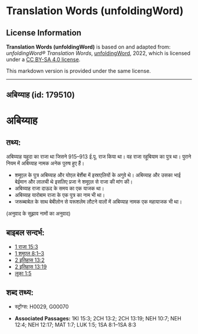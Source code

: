 # Translation Words (unfoldingWord)

## License Information

**Translation Words (unfoldingWord)** is based on and adapted from: _unfoldingWord® Translation Words_, [unfoldingWord](https://unfoldingword.org/utw), 2022, which is licensed under a [CC BY-SA 4.0 license](https://creativecommons.org/licenses/by-sa/4.0/legalcode.en).

This markdown version is provided under the same license.



--------------------------------

## अबिय्याह (id: 179510)

अबिय्याह
========

तथ्य:
-----

अबिय्याह यहूदा का राजा था जिसने 915–913 ई.पू. राज किया था। वह राजा रहूबियाम का पुत्र था। पुराने नियम में अबिय्याह नामक अनेक पुरुष हुए हैं।

* शमूएल के पुत्र अबिय्याह और योएल बेर्शेबा में इस्राएलियों के अगुवे थे। अबिय्याह और उसका भाई बेईमान और लालची थे इसलिए प्रजा ने शमूएल से राजा की मांग की।
* अबिय्याह राजा दाऊद के समय का एक याजक था।
* अबिय्याह यारोबाम राजा के एक पुत्र का नाम भी था।
* जरूब्बाबेल के साथ बेबीलोन से यरूशलेम लौटने वालों में अबिय्याह नामक एक महायाजक भी था।

(अनुवाद के सुझाव नामों का अनुवाद)

बाइबल सन्दर्भ:
--------------

* [1 राजा 15:3](https://ref.ly/1Kgs0:0)
* [1 शमूएल 8:1–3](https://ref.ly/1Sam0:0)
* [2 इतिहास 13:2](https://ref.ly/2Chr0:0)
* [2 इतिहास 13:19](https://ref.ly/2Chr0:0)
* [लूका 1:5](https://ref.ly/Luke1:5)

शब्द तथ्य:
----------

* स्ट्रोंग्स: H0029, G00070

* **Associated Passages:** 1KI 15:3; 2CH 13:2; 2CH 13:19; NEH 10:7; NEH 12:4; NEH 12:17; MAT 1:7; LUK 1:5; 1SA 8:1–1SA 8:3


